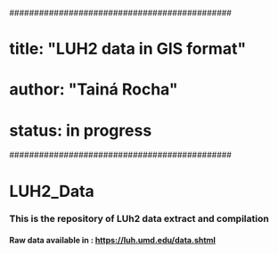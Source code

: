 #############################################
# title: "LUH2 data in GIS format"
# author: "Tainá Rocha"
# status: in progress
#############################################

# LUH2_Data
### This is the repository of LUh2 data extract and compilation 
#### Raw data available in : https://luh.umd.edu/data.shtml
